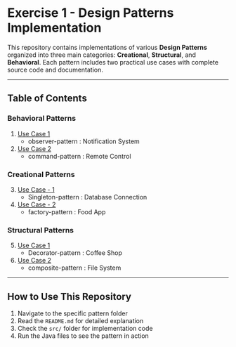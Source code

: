 # Exercise 1 - Design Patterns Implementation

This repository contains implementations of various **Design Patterns** organized into three main categories: **Creational**, **Structural**, and **Behavioral**. Each pattern includes two practical use cases with complete source code and documentation.

---

## Table of Contents


### Behavioral Patterns
1. [Use Case 1]([#observer-pattern](https://github.com/77hari01/EI-STUDY/tree/master/Design%20Patterns/Behavioural/Use%20Case%20-%201))
    - observer-pattern : Notification System
2. [Use Case 2](#command-pattern)
    - command-pattern : Remote Control

### Creational Patterns
3. [Use Case - 1 ](#singleton-pattern)
    - Singleton-pattern : Database Connection
4. [Use Case - 2](#factory-pattern)
    - factory-pattern : Food App

### Structural Patterns
5. [Use Case 1](#decorator-pattern)
    - Decorator-pattern : Coffee Shop
6. [Use Case 2](#composite-pattern)
    - composite-pattern : File System

---



## How to Use This Repository

1. Navigate to the specific pattern folder
2. Read the `README.md` for detailed explanation
3. Check the `src/` folder for implementation code
4. Run the Java files to see the pattern in action

